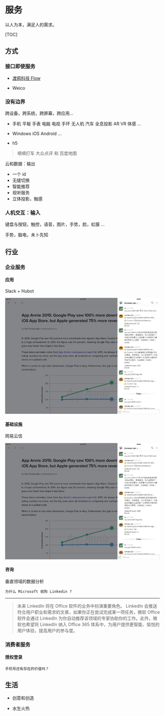 # 服务

以人为本，满足人的需求。

[TOC]

## 方式

### 接口即使服务

- [渡鸦科技 Flow](https://api.raventech.cn/storage/node6/6/6/ProjectFlowRavenTech923.mp4)

- Weico

### 没有边界

跨设备，跨系统，跨屏幕，跨应用...

- 手机 平板 手表 电脑 电视 手环 无人机 汽车 全息投影 AR VR 体感 ...

- Windows iOS Android ...

- h5

> 嘀嘀打车
> 大众点评 和 百度地图

云和数据：输出

- 一个 id
- 无缝切换
- 智能推荐
- 视听服务
- 立体投影，触感

### 人机交互：输入

键盘与按钮，触控，语音，图片，手势，脸，虹膜 ...

手势，脑电，未卜先知


## 行业

### 企业服务

#### 应用

Slack + Hubot

![Slack | center | 800x0](../img/slack.jpg)


#### 基础设施

网易云信

![网易云信 | center | 800x0](../img/slack.jpg)

#### 咨询

垂直领域的数据分析


    为什么 Microsoft 收购 Linkedin ?

------

> 未来 LinkedIn 将在 Office 软件的业务中扮演重要角色。 LinkedIn 会推送符合用户职业和需求的文章，如果你正在尝试完成某一项任务，微软 Office 软件会通过 LinkedIn 为你自动推荐该领域的专家协助你的工作。此外，微软也希望将 LinkedIn 纳入 Office 365 体系中，为用户提供更智能、愉悦的用户体验，提高用户的参与度。

### 消费者服务

#### 授权登录

    手机号还有存在的价值吗？

## 生活

- 创意和创造

- 水生火热